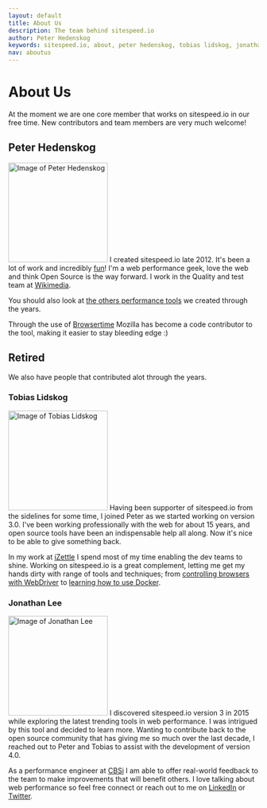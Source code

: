 ```yaml
---
layout: default
title: About Us
description: The team behind sitespeed.io
author: Peter Hedenskog
keywords: sitespeed.io, about, peter hedenskog, tobias lidskog, jonathan Lee
nav: aboutus
---
```


# About Us

At the moment we are one core member that works on sitespeed.io in our free time. New contributors and team members are very much welcome!

## Peter Hedenskog
<a href="https://twitter.com/soulislove"><img src="{{site.baseurl}}/img/aboutus/peter.jpg" class="photo pull-left" width="200" height="200" alt="Image of Peter Hedenskog "></a>  I created sitespeed.io late 2012. It's been a lot of work and incredibly [fun](http://www.peterhedenskog.com/blog/2015/02/building-a-new-sitespeed.io/)! I'm a web performance geek, love the web and think Open Source is the way forward. I work in the Quality and test team at [Wikimedia](https://www.wikimedia.org/).

You should also look at [the others performance tools](https://github.com/sitespeedio) we created through the years. 

Through the use of [Browsertime](https://github.com/sitespeedio/browsertime) Mozilla has become a code contributor to the tool, making it easier to stay bleeding edge :)

## Retired
We also have people that contributed alot through the years.

### Tobias Lidskog
<a href="https://twitter.com/tobiaslidskog"><img src="{{site.baseurl}}/img/aboutus/tobias.jpg" class="photo pull-left" width="200" height="200" alt="Image of Tobias Lidskog"></a> Having been supporter of sitespeed.io from the sidelines for some time, I joined Peter as we started working on version 3.0. I've been working professionally with the web for about 15 years, and open source tools have been an indispensable help all along. Now it's nice to be able to give something back.

In my work at [iZettle](https://www.izettle.com/) I spend most of my time enabling the dev teams to shine. Working on sitespeed.io is a great complement, letting me get my hands dirty with range of tools and techniques; from [controlling browsers with WebDriver](http://www.browsertime.net) to [learning how to use Docker](https://github.com/sitespeedio/sitespeed.io-docker).

### Jonathan Lee
<a href="https://twitter.com/beenanner"><img src="{{site.baseurl}}/img/aboutus/jonathan.jpg" class="photo pull-left" width="200" height="200" alt="Image of Jonathan Lee"></a> I discovered sitespeed.io version 3 in 2015 while exploring the latest trending tools in web performance.  I was intrigued by this tool and decided to learn more. Wanting to contribute back to the open source community that has giving me so much over the last decade, I reached out to Peter and Tobias to assist with the development of version 4.0.

As a performance engineer at [CBSi](http://www.cbsinteractive.com/) I am able to offer real-world feedback to the team to make improvements that will benefit others.  I love talking about web performance so feel free connect or reach out to me on [LinkedIn](https://www.linkedin.com/in/jonathanlee20) or [Twitter](https://twitter.com/beenanner).




